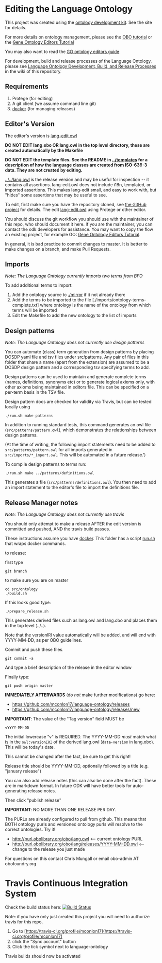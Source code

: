 # Editing the Language Ontology

This project was created using the [ontology development kit](https://github.com/INCATools/ontology-development-kit). See the site for details.

For more details on ontology management, please see the [OBO tutorial](https://github.com/jamesaoverton/obo-tutorial) or the [Gene Ontology Editors Tutorial](https://go-protege-tutorial.readthedocs.io/en/latest/)

You may also want to read the [GO ontology editors guide](http://go-ontology.readthedocs.org/)

For development, build and release processes of the Language Ontology, please see [Language Ontology Development, Build, and Release Processes](https://github.com/mconlon17/language-ontology/wiki/Language-Ontology-Development,-Build,-and-Release-Processes) in the wiki of this repository.

## Requirements

 1. Protege (for editing)
 2. A git client (we assume command line git)
 3. [docker](https://www.docker.com/get-docker) (for managing releases)

## Editor's Version

The editor's version is [lang-edit.owl](lang-edit.owl)

**DO NOT EDIT lang.obo OR lang.owl in the top level directory, these are created automatically by the Makefile**

**DO NOT EDIT the template files.  See the README in [../templates](../templates) for a description of how the 
language classes are created from ISO-639-3 data.  They are not created by editing.** 

[../../lang.owl](../../lang.owl) is the release version and may be useful for inspection -- it contains all 
assertions.  lang-edit.owl does not include i18n, templated, or imported assertions.  This makes lang-edit small, 
and easy to work with, but "hides" some assertions that may be useful to see.

To edit, first make sure you have the repository cloned, see [the GitHub project](https://github.com/mconlon17/language-ontology) for details. The edit [lang-edit.owl](lang-edit.owl) using Protege or other editor.

You should discuss the git workflow you should use with the maintainer
of this repo, who should document it here. If you are the maintainer,
you can contact the odk developers for assistance. You may want to
copy the flow an existing project, for example GO: [Gene Ontology
Editors Tutorial](https://go-protege-tutorial.readthedocs.io/en/latest/).

In general, it is bad practice to commit changes to master. It is
better to make changes on a branch, and make Pull Requests.

## Imports

*Note: The Language Ontology currently imports two terms from BFO*

To add additional terms to import:

1. Add the ontology source to [./mirror](./mirror) if it not already there
1. Add the terms to be imported to the file [./imports/ontology-terms-complete.txt] where
ontology is the name of the ontology from which terms will be imported
1. Edit the Makefile to add the new ontology to the list of imports

## Design patterns

*Note: The Language Ontology does not currently use design patterns*

You can automate (class) term generation from design patterns by placing DOSDP
yaml file and tsv files under src/patterns. Any pair of files in this
folder that share a name (apart from the extension) are assumed to be
a DOSDP design pattern and a corresponding tsv specifying terms to
add.

Design patterns can be used to maintain and generate complete terms
(names, definitions, synonyms etc) or to generate logical axioms
only, with other axioms being maintained in editors file.  This can be
specified on a per-term basis in the TSV file.

Design pattern docs are checked for validity via Travis, but can be
tested locally using

`./run.sh make patterns`

In addition to running standard tests, this command generates an owl
file (`src/patterns/pattern.owl`), which demonstrates the relationships
between design patterns.

(At the time of writing, the following import statements need to be
added to `src/patterns/pattern.owl` for all imports generated in
`src/imports/*_import.owl`.   This will be automated in a future release.')

To compile design patterns to terms run:

`./run.sh make ../patterns/definitions.owl`

This generates a file (`src/patterns/definitions.owl`).  You then need
to add an import statement to the editor's file to import the
definitions file.


## Release Manager notes

*Note: The Language Ontology does not currently use travis*

You should only attempt to make a release AFTER the edit version is
committed and pushed, AND the travis build passes.

These instructions assume you have
[docker](https://www.docker.com/get-docker). This folder has a script
[run.sh](run.sh) that wraps docker commands.

to release:

first type

    git branch

to make sure you are on master

    cd src/ontology
    ./build.sh

If this looks good type:

    ./prepare_release.sh

This generates derived files such as lang.owl and lang.obo and places
them in the top level (../..).

Note that the versionIRI value automatically will be added, and will
end with YYYY-MM-DD, as per OBO guidelines.

Commit and push these files.

    git commit -a

And type a brief description of the release in the editor window

Finally type:

    git push origin master

__IMMEDIATELY AFTERWARDS__ (do *not* make further modifications) go here:

 * https://github.com/mconlon17/language-ontology/releases
 * https://github.com/mconlon17/language-ontology/releases/new

__IMPORTANT__: The value of the "Tag version" field MUST be

    vYYYY-MM-DD

The initial lowercase "v" is REQUIRED. The YYYY-MM-DD *must* match
what is in the `owl:versionIRI` of the derived lang.owl (`data-version` in
lang.obo). This will be today's date.

This cannot be changed after the fact, be sure to get this right!

Release title should be YYYY-MM-DD, optionally followed by a title (e.g. "january release")

You can also add release notes (this can also be done after the fact). These are in 
markdown format. In future ODK will have better tools for auto-generating release notes.

Then click "publish release"

__IMPORTANT__: NO MORE THAN ONE RELEASE PER DAY.

The PURLs are already configured to pull from github. This means that
BOTH ontology purls and versioned ontology purls will resolve to the
correct ontologies. Try it!

 * http://purl.obolibrary.org/obo/lang.owl <-- current ontology PURL
 * http://purl.obolibrary.org/obo/lang/releases/YYYY-MM-DD.owl <-- change to the release you just made

For questions on this contact Chris Mungall or email obo-admin AT obofoundry.org

# Travis Continuous Integration System

Check the build status here: [![Build Status](https://travis-ci.org/mconlon17/language-ontology.svg?branch=master)](https://travis-ci.org/mconlon17/language-ontology)

Note: if you have only just created this project you will need to authorize travis for this repo.

 1. Go to [https://travis-ci.org/profile/mconlon17](https://travis-ci.org/profile/mconlon17)
 2. click the "Sync account" button
 3. Click the tick symbol next to language-ontology

Travis builds should now be activated
